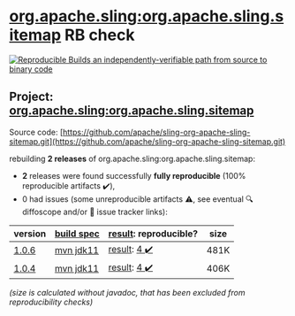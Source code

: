 [org.apache.sling:org.apache.sling.sitemap](https://search.maven.org/artifact/org.apache.sling/org.apache.sling.sitemap/) RB check
=======

[![Reproducible Builds](https://reproducible-builds.org/images/logos/rb.svg) an independently-verifiable path from source to binary code](https://reproducible-builds.org/)

## Project: [org.apache.sling:org.apache.sling.sitemap](https://search.maven.org/artifact/org.apache.sling/org.apache.sling.sitemap/)

Source code: [https://github.com/apache/sling-org-apache-sling-sitemap.git](https://github.com/apache/sling-org-apache-sling-sitemap.git)

rebuilding **2 releases** of org.apache.sling:org.apache.sling.sitemap:
- **2** releases were found successfully **fully reproducible** (100% reproducible artifacts :heavy_check_mark:),
- 0 had issues (some unreproducible artifacts :warning:, see eventual :mag: diffoscope and/or :memo: issue tracker links):

| version | [build spec](/BUILDSPEC.md) | [result](https://reproducible-builds.org/docs/jvm/): reproducible? | size |
| -- | --------- | ------ | -- |
| [1.0.6](https://search.maven.org/artifact/org.apache.sling/org.apache.sling.sitemap/1.0.6/pom) | [mvn jdk11](org.apache.sling.sitemap-1.0.6.buildspec) | [result](org.apache.sling.sitemap-1.0.6.buildinfo): [4 :heavy_check_mark: ](org.apache.sling.sitemap-1.0.6.buildcompare) | 481K |
| [1.0.4](https://search.maven.org/artifact/org.apache.sling/org.apache.sling.sitemap/1.0.4/pom) | [mvn jdk11](org.apache.sling.sitemap-1.0.4.buildspec) | [result](org.apache.sling.sitemap-1.0.4.buildinfo): [4 :heavy_check_mark: ](org.apache.sling.sitemap-1.0.4.buildcompare) | 406K |

<i>(size is calculated without javadoc, that has been excluded from reproducibility checks)</i>
